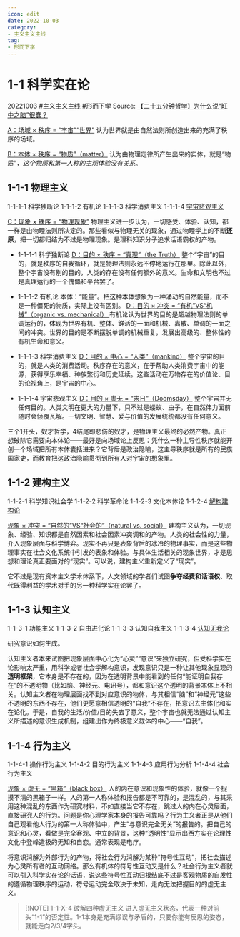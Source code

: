 ```yaml
---
icon: edit
date: 2022-10-03
category:
- 主义主义主线
tag:
- 形而下学
---
```


# 1-1 科学实在论
20221003  #主义主义主线  #形而下学
Source: [【二十五分钟哲学】为什么说“缸中之脑”很蠢？](https://www.bilibili.com/video/BV1fa4y1p7wv)

<u>A：场域 × 秩序 = “宇宙”“世界”</u>
认为世界就是由自然法则所创造出来的充满了秩序的场域。

<u>B：本体 × 秩序 = “物质”（matter）</u>
认为由物理定律所产生出来的实体，就是“物质”，*这个物质和第一人称的主观体验没有关系*。

## 1-1-1 物理主义
1-1-1-1 科学独断论
1-1-1-2 有机论
1-1-1-3 科学消费主义
1-1-1-4 [宇宙悲观主义](https://www.bilibili.com/video/BV1Zi4y1V77m)

<u>C：现象 × 秩序 = “物理现象”</u>
物理主义进一步认为，一切感受、体验、认知，都一样是由物理法则所决定的。那些看似与物理无关的现象，通过物理学上的不断**还原**，把一切都归结为不过是物理现象。是理科知识分子追求话语霸权的产物。

- 1-1-1-1 科学独断论
	<u>D：目的 × 秩序 = “真理”（the Truth）</u>
	整个“宇宙”的目的，就是秩序的自我循环，就是物理法则永远不停地运行在那里。除此以外，整个宇宙没有别的目的，人类的存在没有任何额外的意义。生命和文明也不过是真理运行的一个傀儡和平台罢了。

- 1-1-1-2 有机论
	本体：“能量”。把这种本体想象为一种涌动的自然能量，而不是一种僵死的物质，实际上没有区别。
	<u>D：目的 × 冲突 = “有机”VS“机械”（organic vs. mechanical） </u> 
	有机论认为世界的目的是超越物理法则的单调运行的，体现为世界有机、整体、鲜活的一面和机械、离散、单调的一面之间的冲突。世界的目的是不断摆脱单调的机械重复，发展出高级的、整体性的有机生命和意义。

- 1-1-1-3 科学消费主义
	<u>D：目的 × 中心 = “人类”（mankind）</u>
	整个宇宙的目的，就是人类的消费活动。秩序存在的意义，在于帮助人类消费宇宙中的能源，获得享乐幸福、种族繁衍和历史延续。这些活动在万物存在的价值论、目的论视角上，是宇宙的中心。

- 1-1-1-4 宇宙悲观主义
	<u>D：目的 × 虚无 = “末日”（Doomsday）</u>
	整个宇宙并无任何目的。人类文明在更大的力量下，只不过是蝼蚁、虫子，在自然伟力面前随时会倾覆瓦解。一切文明、智慧、爱与价值的发展统统都没有任何意义。

三个1开头，奴才哲学，4结尾即悲伤的奴才，是物理主义最终的必然产物。真正想破除它需要向本体论——最好是向场域论上反思：凭什么一种主导性秩序就能开创一个场域把所有本体囊括进来？它背后是政治隐喻，这主导秩序就是所有的民族国家史，而教育把这政治隐喻贯彻到所有人对宇宙的想象里。

## 1-1-2 建构主义
1-1-2-1 科学知识社会学
1-1-2-2 科学革命论
1-1-2-3 文化本体论
1-1-2-4 [解构建构论](https://www.bilibili.com/video/BV12Z4y1G74S)

<u>现象 × 冲突 = “自然的”VS“社会的”（natural vs. social）</u>
建构主义认为，一切现象、经验、知识都是自然因素和社会因素冲突调和的产物。人类的社会性的力量，介入现象层面与科学博弈。现实不再只是表象背后的冰冷的物理事实，而是这些物理事实在社会文化系统中引发的表象和体验。与具体生活相关的现象世界，才是思想和理论真正要面对的“现实”。可以说，建构主义重新定义了“现实”。

它不过是现有资本主义学术体系下，人文领域的学者们试图**争夺经费和话语权**、取代既得利益的学术对手的另一种科学实在论罢了。

## 1-1-3 认知主义
1-1-3-1 功能主义
1-1-3-2 自由进化论
1-1-3-3 认知自我主义
1-1-3-4 [认知无我论](https://www.bilibili.com/video/BV1Pr4y1c7ZA)

研究意识如何生成。

认知主义者本来试图把现象层面中心化为“心灵”“意识”来独立研究，但受科学实在论影响太严重，用科学或者社会学解构意识，发现意识只是一种让其他现象显现的**透明框架**，它本身是不存在的，因为在透明背景中能看到的任何“能证明自我存在”的不透明物（比如脑、神经元、电讯号），都和意识这个透明的背景本体上不相关。认知主义者在物理层面找不到对应意识的物体，与其相信“脑”和“神经元”这些不透明的东西不存在，他们更愿意相信透明的“自我”不存在，把意识去主体化和实在论化。于是，自我的生活/价值/目的失去了意义，整个宇宙也就无法通过认知主义所描述的意识生成机制，组建出作为终极意义载体的中心——“自我”。

## 1-1-4 行为主义
1-1-4-1 操作行为主义
1-1-4-2 目的行为主义
1-1-4-3 应用行为分析
1-1-4-4 社会行为主义

<u>现象 × 虚无 = “黑箱”（black box）</u>
人的内在意识和现象性的体验，就像一个捉摸不清的黑箱子一样。人的第一人称体验和报告都是不可靠的，是混乱的，与其采用这种混乱的东西作为研究材料，不如直接当它不存在，跳过人的内在心灵层面，直接研究人的行为。问题是你心理学家本身的报告可靠吗？行为主义者正是从他们自己观看他人行为的第一人称体验中，产生“与意识完全无关”的报告的。把自己的意识和心灵，看做是完全客观、中立的背景，这种“透明性”显示出西方实在论理性文化中登峰造极的无知和自恋。通常表现是电疗。

将意识消解为外部行为的产物，将社会行为消解为某种“符号性互动”，把社会描述为心灵所有者的互动网络。那么有机体的符号性互动又是什么？社会行为主义者就可以引入科学实在论的话语，说这些符号性互动归根结底不过是客观物质的自发性的遵循物理秩序的运动，符号运动完全取决于未知，走向无法把握目的的虚无主义。

> [!NOTE] 1-1-X-4 破解四种虚无主义
> 进入虚无主义状态，代表一种对前头“1-1”的否定性。1-1本身是充满谬误与矛盾的，只要你能有反思的姿态，就能走向2/3/4字头。